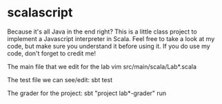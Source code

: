 scalascript
===========

 Because it's all Java in the end right?
 This is a little class project to implement a Javascript interpreter in Scala.
 Feel free to take a look at my code, but make sure you understand it before using it.
 If you do use my code, don't forget to credit me!

 The main file that we edit for the lab
 vim src/main/scala/Lab*.scala

 The test file we can see/edit:
 sbt test

 The grader for the project:
 sbt "project lab*-grader" run
